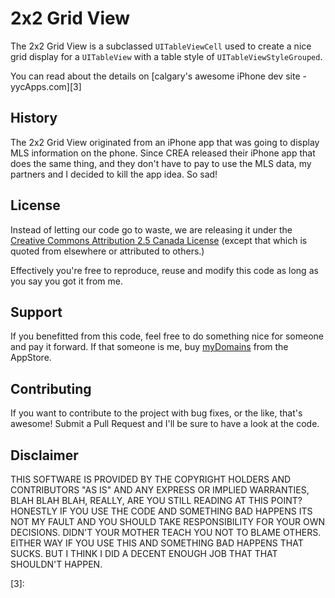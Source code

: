 2x2 Grid View
=============

The 2x2 Grid View is a subclassed `UITableViewCell` used to create a nice grid 
display for a `UITableView` with a table style of `UITableViewStyleGrouped`.

You can read about the details on [calgary's awesome iPhone dev site - yycApps.com][3]

History
-------

The 2x2 Grid View originated from an iPhone app that was going to display MLS
information on the phone. Since CREA released their iPhone app that does the same
thing, and they don't have to pay to use the MLS data, my partners and
I decided to kill the app idea. So sad! 

License
-------

Instead of letting our code go to waste, we are releasing it under the [Creative
Commons Attribution 2.5 Canada License][1] (except that which is quoted from elsewhere 
or attributed to others.)

Effectively you're free to reproduce, reuse and modify this code as long as you 
say you got it from me. 

Support
-------

If you benefitted from this code, feel free to do something nice for someone
and pay it forward. If that someone is me, buy [myDomains][2] from the
AppStore.

Contributing
------------

If you want to contribute to the project with bug fixes, or the like, that's 
awesome! Submit a Pull Request and I'll be sure to have a look at the code.

Disclaimer
----------

THIS SOFTWARE IS PROVIDED BY THE COPYRIGHT HOLDERS AND CONTRIBUTORS "AS IS" AND 
ANY EXPRESS OR IMPLIED WARRANTIES, BLAH BLAH BLAH, REALLY, ARE YOU STILL READING 
AT THIS POINT?  HONESTLY IF YOU USE THE CODE AND SOMETHING BAD HAPPENS ITS NOT MY 
FAULT AND YOU SHOULD TAKE RESPONSIBILITY FOR YOUR OWN DECISIONS. DIDN'T YOUR 
MOTHER TEACH YOU NOT TO BLAME OTHERS. EITHER WAY IF YOU USE THIS AND SOMETHING
BAD HAPPENS THAT SUCKS. BUT I THINK I DID A DECENT ENOUGH JOB THAT THAT
SHOULDN'T HAPPEN.

[1]: http://creativecommons.org/licenses/by/2.5/ca/
[2]: http://rtlabs.ca/mydomains/
[3]: 
